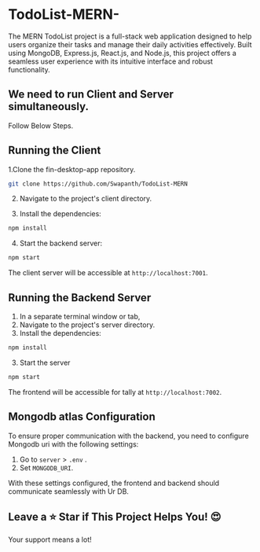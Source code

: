 # TodoList-MERN-
The MERN TodoList project is a full-stack web application designed to help users organize their tasks and manage their daily activities effectively. Built using MongoDB, Express.js, React.js, and Node.js, this project offers a seamless user experience with its intuitive interface and robust functionality.


## We need to run Client and Server simultaneously.
Follow Below Steps.

## Running the Client

1.Clone the fin-desktop-app repository.
 ```bash
 git clone https://github.com/Swapanth/TodoList-MERN
```

2. Navigate to the project's client directory.

3. Install the dependencies:

```bash
npm install
```

4. Start the backend server:

```bash
npm start
```

The client server will be accessible at `http://localhost:7001`.

## Running the Backend Server

1. In a separate terminal window or tab,
2.  Navigate to the project's server directory.
3.  Install the dependencies:

```bash
npm install
```
3. Start the server 
```bash
npm start
```

The frontend will be accessible for tally at `http://localhost:7002`.

## Mongodb atlas Configuration

To ensure proper communication with the backend, you need to configure Mongodb uri with the following settings:

1. Go to `server` > `.env` .
2. Set `MONGODB_URI`.

With these settings configured, the frontend and backend should communicate seamlessly with Ur DB.


## Leave a ⭐️ Star if This Project Helps You! 😍
Your support means a lot! 

